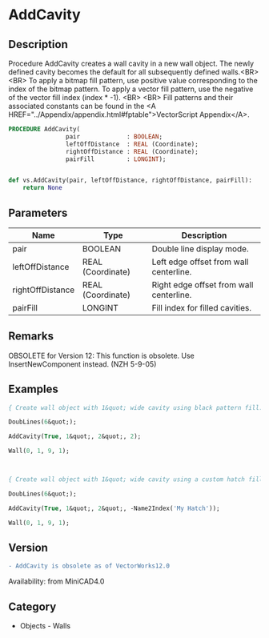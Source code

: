# AddCavity

## Description
Procedure AddCavity creates a wall cavity in a new wall object. The newly defined cavity becomes the default for all subsequently defined walls.&lt;BR&gt;
&lt;BR&gt;
To apply a bitmap fill pattern, use positive value corresponding to the index  of the bitmap pattern.  To apply a vector fill pattern, use the negative of the vector fill index (index * -1). &lt;BR&gt;
&lt;BR&gt;
Fill patterns and their associated constants can be found in the &lt;A HREF=&quot;../Appendix/appendix.html#fptable&quot;&gt;VectorScript Appendix&lt;/A&gt;.


```pascal
PROCEDURE AddCavity(
				pair             : BOOLEAN;
				leftOffDistance  : REAL (Coordinate);
				rightOffDistance : REAL (Coordinate);
				pairFill         : LONGINT);
```

```python

def vs.AddCavity(pair, leftOffDistance, rightOffDistance, pairFill):
    return None
```

## Parameters
|Name|Type|Description|
|---|---|---|
|pair|BOOLEAN|Double line display mode.|
|leftOffDistance|REAL (Coordinate)|Left edge offset from wall centerline.|
|rightOffDistance|REAL (Coordinate)|Right edge offset from wall centerline.|
|pairFill|LONGINT|Fill index for filled cavities.|

## Remarks
OBSOLETE for Version 12: This function is obsolete. Use InsertNewComponent instead. (NZH 5-9-05)

## Examples
```pascal
{ Create wall object with 1&quot; wide cavity using black pattern fill.}

DoubLines(6&quot;);

AddCavity(True, 1&quot;, 2&quot;, 2);

Wall(0, 1, 9, 1);



{ Create wall object with 1&quot; wide cavity using a custom hatch fill.}

DoubLines(6&quot;);

AddCavity(True, 1&quot;, 2&quot;, -Name2Index('My Hatch'));

Wall(0, 1, 9, 1);


```

## Version
```diff
- AddCavity is obsolete as of VectorWorks12.0
```

Availability: from MiniCAD4.0
## Category
* Objects - Walls

